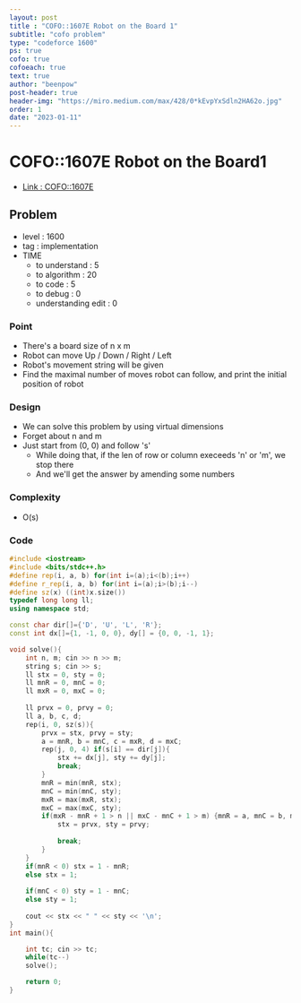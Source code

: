 ```yaml
---
layout: post
title : "COFO::1607E Robot on the Board 1"
subtitle: "cofo problem"
type: "codeforce 1600"
ps: true
cofo: true
cofoeach: true
text: true
author: "beenpow"
post-header: true
header-img: "https://miro.medium.com/max/428/0*kEvpYxSdln2HA62o.jpg"
order: 1
date: "2023-01-11"
---
```

# COFO::1607E Robot on the Board1
- [Link : COFO::1607E](https://codeforces.com/problemset/problem/1607/E)


## Problem 

- level : 1600
- tag : implementation
- TIME
  - to understand    : 5
  - to algorithm     : 20
  - to code          : 5
  - to debug         : 0
  - understanding edit :  0

### Point
- There's a board size of n x m
- Robot can move Up / Down / Right / Left
- Robot's movement string will be given
- Find the maximal number of moves robot can follow, and print the initial position of robot

### Design
- We can solve this problem by using virtual dimensions
- Forget about n and m
- Just start from (0, 0) and follow 's'
  - While doing that, if the len of row or column execeeds 'n' or 'm', we stop there
  - And we'll get the answer by amending some numbers

### Complexity
- O(s)

### Code

```cpp
#include <iostream>
#include <bits/stdc++.h>
#define rep(i, a, b) for(int i=(a);i<(b);i++)
#define r_rep(i, a, b) for(int i=(a);i>(b);i--)
#define sz(x) ((int)x.size())
typedef long long ll;
using namespace std;

const char dir[]={'D', 'U', 'L', 'R'};
const int dx[]={1, -1, 0, 0}, dy[] = {0, 0, -1, 1};

void solve(){
    int n, m; cin >> n >> m;
    string s; cin >> s;
    ll stx = 0, sty = 0;
    ll mnR = 0, mnC = 0;
    ll mxR = 0, mxC = 0;
    
    ll prvx = 0, prvy = 0;
    ll a, b, c, d;
    rep(i, 0, sz(s)){
        prvx = stx, prvy = sty;
        a = mnR, b = mnC, c = mxR, d = mxC;
        rep(j, 0, 4) if(s[i] == dir[j]){
            stx += dx[j], sty += dy[j];
            break;
        }
        mnR = min(mnR, stx);
        mnC = min(mnC, sty);
        mxR = max(mxR, stx);
        mxC = max(mxC, sty);
        if(mxR - mnR + 1 > n || mxC - mnC + 1 > m) {mnR = a, mnC = b, mxR = c, mxC = d;
            stx = prvx, sty = prvy;
            
            break;
        }
    }
    if(mnR < 0) stx = 1 - mnR;
    else stx = 1;
    
    if(mnC < 0) sty = 1 - mnC;
    else sty = 1;
    
    cout << stx << " " << sty << '\n';
}
int main(){

    int tc; cin >> tc;
    while(tc--)
    solve();

    return 0;
}
```
